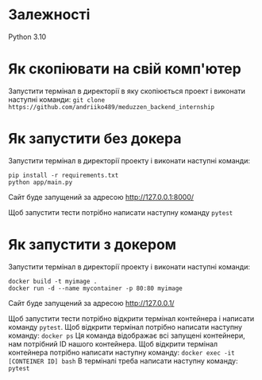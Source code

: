 # Залежності
Python 3.10
# Як скопіювати на свій комп'ютер
Запустити термінал в директорії в яку скопіюється проект і виконати наступні команди:
`git clone https://github.com/andriiko489/meduzzen_backend_internship`
# Як запустити без докера
Запустити термінал в директорії проекту і виконати наступні команди:
```
pip install -r requirements.txt
python app/main.py
```
Сайт буде запущений за адресою http://127.0.0.1:8000/

Щоб запустити тести потрібно написати наступну команду
`pytest`
# Як запустити з докером
Запустити термінал в директорії проекту і виконати наступні команди:
```
docker build -t myimage .
docker run -d --name mycontainer -p 80:80 myimage
```
Сайт буде запущений за адресою http://127.0.0.1/
 
Щоб запустити тести потрібно відкрити термінал контейнера і написати команду `pytest`.
Щоб відкрити термінал потрібно написати наступну команду:
`docker ps`
Ця команда відображає всі запущені контейнери, нам потрібний ID нашого контейнера.
Щоб відкрити термінал контейнера потрібно написати наступну команду:
`docker exec -it [CONTEINER ID] bash`
В терміналі треба написати наступну команду:
`pytest`